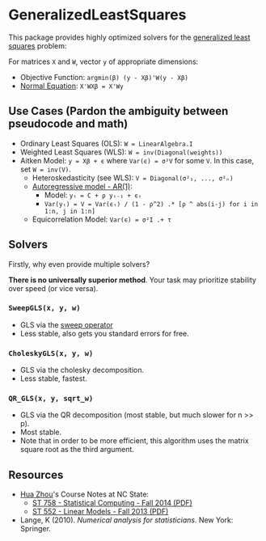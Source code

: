 # GeneralizedLeastSquares

This package provides highly optimized solvers for the [generalized least squares](https://en.wikipedia.org/wiki/Generalized_least_squares) problem:

For matrices `X` and `W`, vector `y` of appropriate dimensions:

- Objective Function: `argmin(β) (y - Xβ)'W(y - Xβ)`
- [Normal Equation](https://mathworld.wolfram.com/NormalEquation.html): `X'WXβ = X'Wy`

## Use Cases (Pardon the ambiguity between pseudocode and math)

- Ordinary Least Squares (OLS): `W = LinearAlgebra.I`
- Weighted Least Squares (WLS): `W = inv(Diagonal(weights))`
- Aitken Model: `y = Xβ + ϵ` where `Var(ϵ) = σ²V` for some `V`.  In this case, set `W = inv(V)`.
    - Heteroskedasticity (see WLS): `V = Diagonal(σ²₁, ..., σ²ₙ)`
    - [Autoregressive model - AR(1)](https://en.wikipedia.org/wiki/Autoregressive_model):
        - Model: `yₜ = C + ρ yₜ₋₁ + ϵₜ`
        - `Var(yₜ) = V = Var(ϵₜ) / (1 - ρ^2) .* [ρ ^ abs(i-j) for i in 1:n, j in 1:n]`
    - Equicorrelation Model: `Var(ϵ) = σ²I .+ τ`


## Solvers

Firstly, why even provide multiple solvers?

**There is no universally superior method**.  Your task may prioritize stability over speed (or vice versa).

### `SweepGLS(x, y, w)`

- GLS via the [sweep operator](https://github.com/joshday/SweepOperator.jl)
- Less stable, also gets you standard errors for free.

### `CholeskyGLS(x, y, w)`

- GLS via the cholesky decomposition.
- Less stable, fastest.

### `QR_GLS(x, y, sqrt_w)`

- GLS via the QR decomposition (most stable, but much slower for n >> p).
- Most stable.
- Note that in order to be more efficient, this algorithm uses the matrix square root as the third argument.

## Resources

- [Hua Zhou](http://hua-zhou.github.io)'s Course Notes at NC State:
    - [ST 758 - Statistical Computing - Fall 2014 (PDF)](http://hua-zhou.github.io/teaching/st758-2014fall/ST758-2014-Fall-LecNotes.pdf)
    - [ST 552 - Linear Models - Fall 2013 (PDF)](http://hua-zhou.github.io/teaching/st552-2013fall/ST552-2013-Fall-LecNotes.pdf)
- Lange, K (2010). *Numerical analysis for statisticians*. New York: Springer.
